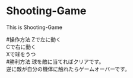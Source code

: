 # Shooting-Game
This is  Shooting-Game

#操作方法
Zで左に動く  
Cで右に動く  
Xで球をうつ  
#勝利方法
球を敵に当てればクリアです。  
逆に敵が自分の機体に触れたらゲームオーバーです。
